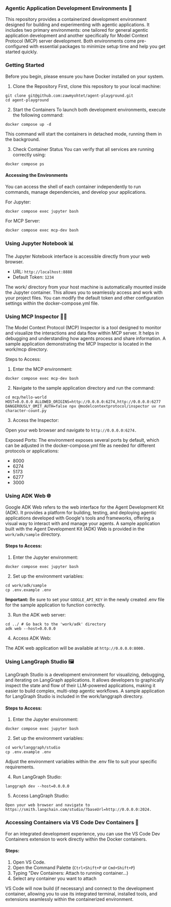 ### Agentic Application Development Environments 🚀

This repository provides a containerized development environment designed for building and experimenting with agentic applications. It includes two primary environments: one tailored for general agentic application development and another specifically for Model Context Protocol (MCP) server development. Both environments come pre-configured with essential packages to minimize setup time and help you get started quickly.

### Getting Started

Before you begin, please ensure you have Docker installed on your system.

1. Clone the Repository
First, clone this repository to your local machine:

```
git clone git@github.com:zawmyohtet/agent-playground.git
cd agent-playground
```

2. Start the Containers
To launch both development environments, execute the following command:

```
docker compose up -d
```

This command will start the containers in detached mode, running them in the background.

3. Check Container Status
You can verify that all services are running correctly using:

```
docker compose ps
```

#### Accessing the Environments

You can access the shell of each container independently to run commands, manage dependencies, and develop your applications.

For Jupyter:
```
docker compose exec jupyter bash
```

For MCP Server:
```
docker compose exec mcp-dev bash
```

### Using Jupyter Notebook 📊

The Jupyter Notebook interface is accessible directly from your web browser.

- URL: `http://localhost:8888`
- Default Token: `1234`

The work/ directory from your host machine is automatically mounted inside the Jupyter container. This allows you to seamlessly access and work with your project files. You can modify the default token and other configuration settings within the docker-compose.yml file.

### Using MCP Inspector 🕵️‍♀️

The Model Context Protocol (MCP) Inspector is a tool designed to monitor and visualize the interactions and data flow within MCP server. It helps in debugging and understanding how agents process and share information. A sample application demonstrating the MCP Inspector is located in the work/mcp directory.

Steps to Access:
1. Enter the MCP environment:

```
docker compose exec mcp-dev bash
```

2. Navigate to the sample application directory and run the command:

```
cd mcp/hello-world
HOST=0.0.0.0 ALLOWED_ORIGINS=http://0.0.0.0:6274,http://0.0.0.0:6277 DANGEROUSLY_OMIT_AUTH=false npx @modelcontextprotocol/inspector uv run character-count.py
```

3. Access the Inspector:

Open your web browser and navigate to `http://0.0.0.0:6274.`

Exposed Ports:
The environment exposes several ports by default, which can be adjusted in the docker-compose.yml file as needed for different protocols or applications:

- 8000
- 6274
- 5173
- 6277
- 3000

### Using ADK Web 🌐

Google ADK Web refers to the web interface for the Agent Development Kit (ADK). It provides a platform for building, testing, and deploying agentic applications developed with Google's tools and frameworks, offering a visual way to interact with and manage your agents. A sample application built with the Agent Development Kit (ADK) Web is provided in the `work/adk/sample` directory.

#### Steps to Access:
1. Enter the Jupyter environment:

```
docker compose exec jupyter bash
```

2. Set up the environment variables:

```
cd work/adk/sample
cp .env.example .env
```

**Important:** Be sure to set your `GOOGLE_API_KEY` in the newly created .env file for the sample application to function correctly.

3. Run the ADK web server:

```
cd ../ # Go back to the 'work/adk' directory
adk web --host=0.0.0.0
```

4. Access ADK Web:

The ADK web application will be available at `http://0.0.0.0:8000.`

### Using LangGraph Studio 🖼️
LangGraph Studio is a development environment for visualizing, debugging, and iterating on LangGraph applications. It allows developers to graphically inspect the state and flow of their LLM-powered applications, making it easier to build complex, multi-step agentic workflows. A sample application for LangGraph Studio is included in the work/langgraph directory.

#### Steps to Access:
1. Enter the Jupyter environment:

```
docker compose exec jupyter bash
```

2. Set up the environment variables:

```
cd work/langgraph/studio
cp .env.example .env
```

Adjust the environment variables within the .env file to suit your specific requirements.

4. Run LangGraph Studio:

```
langgraph dev --host=0.0.0.0
```

5. Access LangGraph Studio:

```
Open your web browser and navigate to https://smith.langchain.com/studio/?baseUrl=http://0.0.0.0:2024.
```

### Accessing Containers via VS Code Dev Containers 🚀

For an integrated development experience, you can use the VS Code Dev Containers extension to work directly within the Docker containers.

#### Steps:

1. Open VS Code.
2. Open the Command Palette (`Ctrl+Shift+P` or `Cmd+Shift+P`)
3. Typing "Dev Containers: Attach to running container...)
4. Select any container you want to attach

VS Code will now build (if necessary) and connect to the development container, allowing you to use its integrated terminal, installed tools, and extensions seamlessly within the containerized environment.